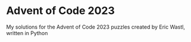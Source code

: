 # Advent of Code 2023
My solutions for the Advent of Code 2023 puzzles created by Eric Wastl, written in Python
